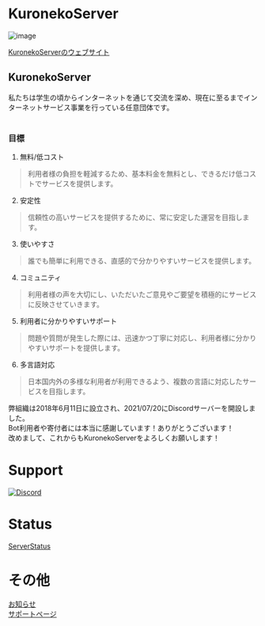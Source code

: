 # KuronekoServer
![image](https://cdn.kuroneko6423.com/kuronekoserver/logo-wide-kawaii.webp)<br>

[KuronekoServerのウェブサイト](https://kuroneko6423.com/)<br>
## KuronekoServer
私たちは学生の頃からインターネットを通じて交流を深め、現在に至るまでインターネットサービス事業を行っている任意団体です。
<br><br>
### 目標
1. 無料/低コスト
> 利用者様の負担を軽減するため、基本料金を無料とし、できるだけ低コストでサービスを提供します。

2. 安定性
> 信頼性の高いサービスを提供するために、常に安定した運営を目指します。

3. 使いやすさ
> 誰でも簡単に利用できる、直感的で分かりやすいサービスを提供します。

4. コミュニティ
> 利用者様の声を大切にし、いただいたご意見やご要望を積極的にサービスに反映させていきます。

5. 利用者に分かりやすいサポート
> 問題や質問が発生した際には、迅速かつ丁寧に対応し、利用者様に分かりやすいサポートを提供します。

6. 多言語対応
> 日本国内外の多様な利用者が利用できるよう、複数の言語に対応したサービスを目指します。

弊組織は2018年6月11日に設立され、2021/07/20にDiscordサーバーを開設しました。<br>
Bot利用者や寄付者には本当に感謝しています！ありがとうございます！<br>
改めまして、これからもKuronekoServerをよろしくお願いします！<br>
# Support
[![Discord](https://discordapp.com/api/guilds/867038364552396860/widget.png?style=banner4)](https://discord.gg/Y6w5Jv3EAR)
# Status
[ServerStatus](https://status.kuroneko6423.com/)<br>
# その他
[お知らせ](https://news.kuroneko6423.com/)<br>
[サポートページ](https://support.kuroneko6423.com/)<br>
